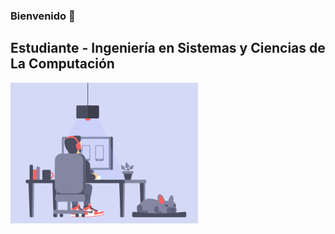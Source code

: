 ### Bienvenido 👋

## Estudiante - Ingeniería en Sistemas y Ciencias de La Computación

<img alt="Code" src="./assets/GitImage.gif" align="center" style ="width: 300px;"/>


